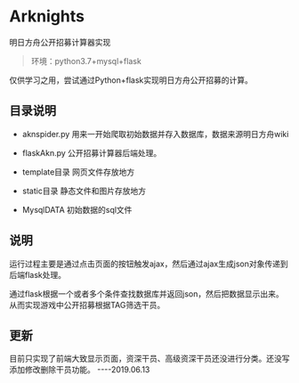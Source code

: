 # Arknights
明日方舟公开招募计算器实现

>环境：python3.7+mysql+flask

仅供学习之用，尝试通过Python+flask实现明日方舟公开招募的计算。

## 目录说明

- aknspider.py 用来一开始爬取初始数据并存入数据库，数据来源明日方舟wiki

- flaskAkn.py  公开招募计算器后端处理。

- template目录 网页文件存放地方

- static目录 静态文件和图片存放地方

- MysqlDATA 初始数据的sql文件


## 说明

运行过程主要是通过点击页面的按钮触发ajax，然后通过ajax生成json对象传递到后端flask处理。

通过flask根据一个或者多个条件查找数据库并返回json，然后把数据显示出来。从而实现游戏中公开招募根据TAG筛选干员。

## 更新

目前只实现了前端大致显示页面，资深干员、高级资深干员还没进行分类。还没写添加修改删除干员功能。 ----2019.06.13

